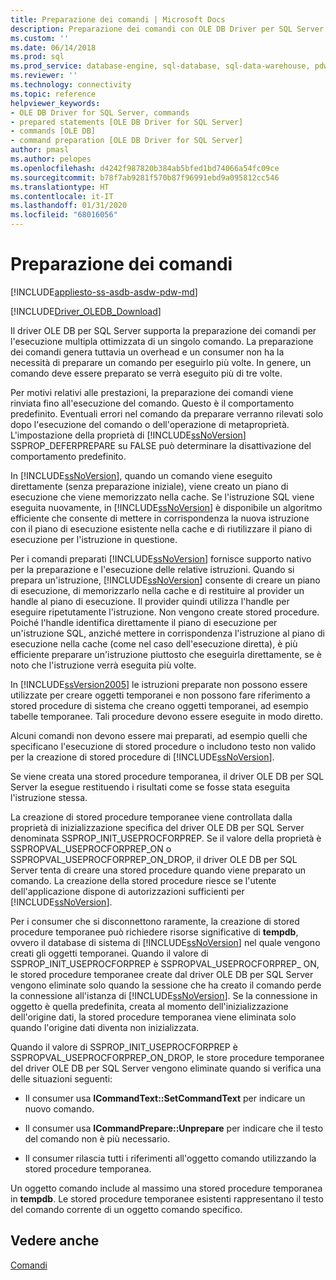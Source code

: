 ```yaml
---
title: Preparazione dei comandi | Microsoft Docs
description: Preparazione dei comandi con OLE DB Driver per SQL Server
ms.custom: ''
ms.date: 06/14/2018
ms.prod: sql
ms.prod_service: database-engine, sql-database, sql-data-warehouse, pdw
ms.reviewer: ''
ms.technology: connectivity
ms.topic: reference
helpviewer_keywords:
- OLE DB Driver for SQL Server, commands
- prepared statements [OLE DB Driver for SQL Server]
- commands [OLE DB]
- command preparation [OLE DB Driver for SQL Server]
author: pmasl
ms.author: pelopes
ms.openlocfilehash: d4242f987820b384ab5bfed1bd74066a54fc09ce
ms.sourcegitcommit: b78f7ab9281f570b87f96991ebd9a095812cc546
ms.translationtype: HT
ms.contentlocale: it-IT
ms.lasthandoff: 01/31/2020
ms.locfileid: "68016056"
---
```

# <a name="preparing-commands"></a>Preparazione dei comandi
[!INCLUDE[appliesto-ss-asdb-asdw-pdw-md](../../../includes/appliesto-ss-asdb-asdw-pdw-md.md)]

[!INCLUDE[Driver_OLEDB_Download](../../../includes/driver_oledb_download.md)]

  Il driver OLE DB per SQL Server supporta la preparazione dei comandi per l'esecuzione multipla ottimizzata di un singolo comando. La preparazione dei comandi genera tuttavia un overhead e un consumer non ha la necessità di preparare un comando per eseguirlo più volte. In genere, un comando deve essere preparato se verrà eseguito più di tre volte.  
  
 Per motivi relativi alle prestazioni, la preparazione dei comandi viene rinviata fino all'esecuzione del comando. Questo è il comportamento predefinito. Eventuali errori nel comando da preparare verranno rilevati solo dopo l'esecuzione del comando o dell'operazione di metaproprietà. L'impostazione della proprietà di [!INCLUDE[ssNoVersion](../../../includes/ssnoversion-md.md)] SSPROP_DEFERPREPARE su FALSE può determinare la disattivazione del comportamento predefinito.  
  
 In [!INCLUDE[ssNoVersion](../../../includes/ssnoversion-md.md)], quando un comando viene eseguito direttamente (senza preparazione iniziale), viene creato un piano di esecuzione che viene memorizzato nella cache. Se l'istruzione SQL viene eseguita nuovamente, in [!INCLUDE[ssNoVersion](../../../includes/ssnoversion-md.md)] è disponibile un algoritmo efficiente che consente di mettere in corrispondenza la nuova istruzione con il piano di esecuzione esistente nella cache e di riutilizzare il piano di esecuzione per l'istruzione in questione.  
  
 Per i comandi preparati [!INCLUDE[ssNoVersion](../../../includes/ssnoversion-md.md)] fornisce supporto nativo per la preparazione e l'esecuzione delle relative istruzioni. Quando si prepara un'istruzione, [!INCLUDE[ssNoVersion](../../../includes/ssnoversion-md.md)] consente di creare un piano di esecuzione, di memorizzarlo nella cache e di restituire al provider un handle al piano di esecuzione. Il provider quindi utilizza l'handle per eseguire ripetutamente l'istruzione. Non vengono create stored procedure. Poiché l'handle identifica direttamente il piano di esecuzione per un'istruzione SQL, anziché mettere in corrispondenza l'istruzione al piano di esecuzione nella cache (come nel caso dell'esecuzione diretta), è più efficiente preparare un'istruzione piuttosto che eseguirla direttamente, se è noto che l'istruzione verrà eseguita più volte.  
  
 In [!INCLUDE[ssVersion2005](../../../includes/ssversion2005-md.md)] le istruzioni preparate non possono essere utilizzate per creare oggetti temporanei e non possono fare riferimento a stored procedure di sistema che creano oggetti temporanei, ad esempio tabelle temporanee. Tali procedure devono essere eseguite in modo diretto.  
  
 Alcuni comandi non devono essere mai preparati, ad esempio quelli che specificano l'esecuzione di stored procedure o includono testo non valido per la creazione di stored procedure di [!INCLUDE[ssNoVersion](../../../includes/ssnoversion-md.md)].  
  
 Se viene creata una stored procedure temporanea, il driver OLE DB per SQL Server la esegue restituendo i risultati come se fosse stata eseguita l'istruzione stessa.  
  
 La creazione di stored procedure temporanee viene controllata dalla proprietà di inizializzazione specifica del driver OLE DB per SQL Server denominata SSPROP_INIT_USEPROCFORPREP. Se il valore della proprietà è SSPROPVAL_USEPROCFORPREP_ON o SSPROPVAL_USEPROCFORPREP_ON_DROP, il driver OLE DB per SQL Server tenta di creare una stored procedure quando viene preparato un comando. La creazione della stored procedure riesce se l'utente dell'applicazione dispone di autorizzazioni sufficienti per [!INCLUDE[ssNoVersion](../../../includes/ssnoversion-md.md)].  
  
 Per i consumer che si disconnettono raramente, la creazione di stored procedure temporanee può richiedere risorse significative di **tempdb**, ovvero il database di sistema di [!INCLUDE[ssNoVersion](../../../includes/ssnoversion-md.md)] nel quale vengono creati gli oggetti temporanei. Quando il valore di SSPROP_INIT_USEPROCFORPREP è SSPROPVAL_USEPROCFORPREP_ ON, le stored procedure temporanee create dal driver OLE DB per SQL Server vengono eliminate solo quando la sessione che ha creato il comando perde la connessione all'istanza di [!INCLUDE[ssNoVersion](../../../includes/ssnoversion-md.md)]. Se la connessione in oggetto è quella predefinita, creata al momento dell'inizializzazione dell'origine dati, la stored procedure temporanea viene eliminata solo quando l'origine dati diventa non inizializzata.  
  
 Quando il valore di SSPROP_INIT_USEPROCFORPREP è SSPROPVAL_USEPROCFORPREP_ON_DROP, le store procedure temporanee del driver OLE DB per SQL Server vengono eliminate quando si verifica una delle situazioni seguenti:  
  
-   Il consumer usa **ICommandText::SetCommandText** per indicare un nuovo comando.  
  
-   Il consumer usa **ICommandPrepare::Unprepare** per indicare che il testo del comando non è più necessario.  
  
-   Il consumer rilascia tutti i riferimenti all'oggetto comando utilizzando la stored procedure temporanea.  
  
 Un oggetto comando include al massimo una stored procedure temporanea in **tempdb**. Le stored procedure temporanee esistenti rappresentano il testo del comando corrente di un oggetto comando specifico.  
  
## <a name="see-also"></a>Vedere anche  
 [Comandi](../../oledb/ole-db-commands/commands.md)  
  
  
